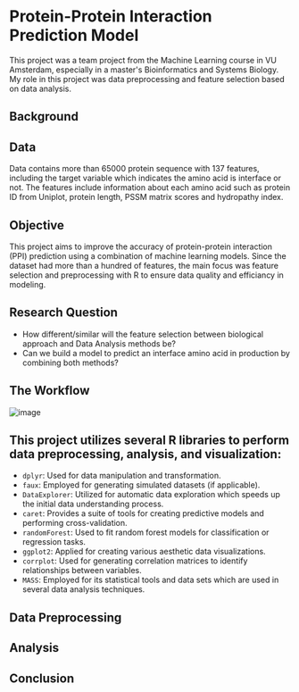 # Protein-Protein Interaction Prediction Model
This project was a team project from the Machine Learning course in VU Amsterdam, especially in a master's Bioinformatics and Systems Biology.
My role in this project was data preprocessing and feature selection based on data analysis.

## Background

## Data
Data contains more than 65000 protein sequence with 137 features, including the target variable which indicates the amino acid is interface or not. The features include information about each amino acid such as protein ID from Uniplot, protein length, PSSM matrix scores and hydropathy index.

## Objective
This project aims to improve the accuracy of protein-protein interaction (PPI) prediction using a combination of machine learning models. Since the dataset had more than a hundred of features, the main focus was feature selection and preprocessing with R to ensure data quality and efficiancy in modeling.

 ## Research Question
- How different/similar will the feature selection between biological  approach and Data Analysis methods be?
- Can we build a model to predict an interface amino acid in production by combining both methods?

## The Workflow
![image](https://github.com/user-attachments/assets/48547f9c-35d4-49ac-8c5e-2a4a2cae093b)


## This project utilizes several R libraries to perform data preprocessing, analysis, and visualization:

- `dplyr`: Used for data manipulation and transformation.
- `faux`: Employed for generating simulated datasets (if applicable).
- `DataExplorer`: Utilized for automatic data exploration which speeds up the initial data understanding process.
- `caret`: Provides a suite of tools for creating predictive models and performing cross-validation.
- `randomForest`: Used to fit random forest models for classification or regression tasks.
- `ggplot2`: Applied for creating various aesthetic data visualizations.
- `corrplot`: Used for generating correlation matrices to identify relationships between variables.
- `MASS`: Employed for its statistical tools and data sets which are used in several data analysis techniques.


## Data Preprocessing


## Analysis


## Conclusion


